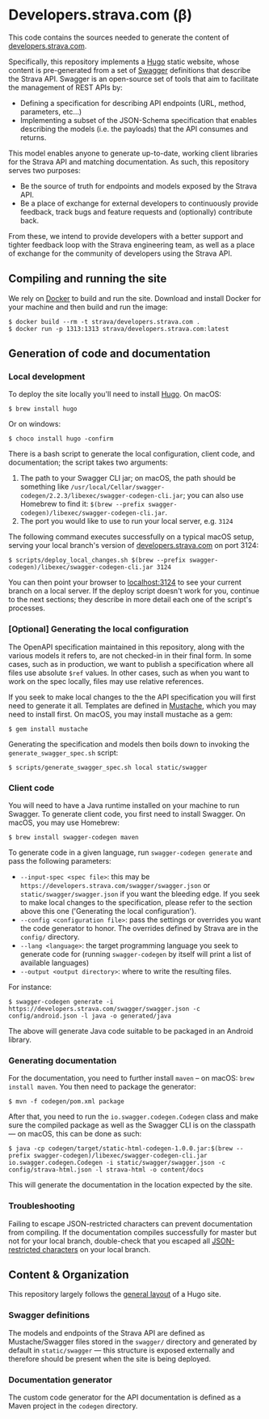 # Developers.strava.com (β)

This code contains the sources needed to generate the content of [developers.strava.com](https://developers.strava.com).

Specifically, this repository implements a [Hugo](https://gohugo.io) static website, whose content is pre-generated from a set of [Swagger](swagger.io) definitions that describe the Strava API. Swagger is an open-source set of tools that aim to facilitate the management of REST APIs by:

- Defining a specification for describing API endpoints (URL, method, parameters, etc…)
- Implementing a subset of the JSON-Schema specification that enables describing the models (i.e.
  the payloads) that the API consumes and returns.

This model enables anyone to generate up-to-date, working client libraries for the Strava API and matching documentation. As such, this repository serves two purposes:

- Be the source of truth for endpoints and models exposed by the Strava API.
- Be a place of exchange for external developers to continuously provide feedback, track bugs and
feature requests and (optionally) contribute back.

From these, we intend to provide developers with a better support and tighter feedback loop with the Strava engineering team, as well as a place of exchange for the community of developers using the Strava API.

## Compiling and running the site

We rely on [Docker](https://www.docker.com/) to build and run the site. Download and install Docker for your machine and then build and run the image:

    $ docker build --rm -t strava/developers.strava.com .
    $ docker run -p 1313:1313 strava/developers.strava.com:latest

## Generation of code and documentation

### Local development

To deploy the site locally you'll need to install [Hugo](https://gohugo.io/). On macOS:

    $ brew install hugo
    
Or on windows:

    $ choco install hugo -confirm

There is a bash script to generate the local configuration, client code, and documentation; the script takes two arguments:

1. The path to your Swagger CLI jar; on macOS, the path should be something like `/usr/local/Cellar/swagger-codegen/2.2.3/libexec/swagger-codegen-cli.jar`; you can also use Homebrew to find it: `$(brew --prefix swagger-codegen)/libexec/swagger-codegen-cli.jar`. 
2. The port you would like to use to run your local server, e.g. `3124`

The following command executes successfully on a typical macOS setup, serving your local branch's version of [developers.strava.com](https://developers.strava.com) on port 3124:

    $ scripts/deploy_local_changes.sh $(brew --prefix swagger-codegen)/libexec/swagger-codegen-cli.jar 3124
    
You can then point your browser to [localhost:3124](localhost:3124) to see your current branch on a local server. If the deploy script doesn't work for you, continue to the next sections; they describe in more detail each one of the script's processes. 

### [Optional] Generating the local configuration

The OpenAPI specification maintained in this repository, along with the various models it refers to, are not checked-in in their final form. In some cases, such as in production, we want to publish a specification where all files use absolute `$ref` values. In other cases, such as when you want to work on the spec locally, files may use relative references.

If you seek to make local changes to the the API specification you will first need to generate it all. Templates are defined in [Mustache](https://mustache.github.io/), which you may need to install first. On macOS, you may install mustache as a gem:

    $ gem install mustache

Generating the specification and models then boils down to invoking the `generate_swagger_spec.sh` script:

    $ scripts/generate_swagger_spec.sh local static/swagger

### Client code

You will need to have a Java runtime installed on your machine to run Swagger. To generate client code, you first need to install Swagger. On macOS, you may use Homebrew:

    $ brew install swagger-codegen maven

To generate code in a given language, run `swagger-codegen generate` and pass the following
parameters:

- `--input-spec <spec file>`: this may be `https://developers.strava.com/swagger/swagger.json` or `static/swagger/swagger.json` if you want the bleeding edge. If you seek to make local changes to the specification, please refer to the section above this one ('Generating the local configuration').
- `--config <configuration file>`: pass the settings or overrides you want the code generator to honor. The overrides defined by Strava are in the `config/` directory.
- `--lang <language>`: the target programming language you seek to generate code for (running `swagger-codegen` by itself will print a list of available languages)
- `--output <output directory>`: where to write the resulting files.

For instance:

    $ swagger-codegen generate -i https://developers.strava.com/swagger/swagger.json -c config/android.json -l java -o generated/java

The above will generate Java code suitable to be packaged in an Android library.

### Generating documentation

For the documentation, you need to further install `maven` – on macOS: `brew install maven`. You then need to package the generator:

    $ mvn -f codegen/pom.xml package

After that, you need to run the `io.swagger.codegen.Codegen` class and make sure the compiled package as well as the Swagger CLI is on the classpath — on macOS, this can be done as such:

    $ java -cp codegen/target/static-html-codegen-1.0.0.jar:$(brew --prefix swagger-codegen)/libexec/swagger-codegen-cli.jar io.swagger.codegen.Codegen -i static/swagger/swagger.json -c config/strava-html.json -l strava-html -o content/docs

This will generate the documentation in the location expected by the site.

### Troubleshooting

Failing to escape JSON-restricted characters can prevent documentation from compiling. If the documentation compiles successfully for master but not for your local branch, double-check that you escaped all [JSON-restricted characters](http://www.json.org/) on your local branch.

## Content & Organization

This repository largely follows the [general layout](https://gohugo.io/overview/source-directory/) of a Hugo site.

### Swagger definitions

The models and endpoints of the Strava API are defined as Mustache/Swagger files stored in the `swagger/` directory and generated by default in `static/swagger` — this structure is exposed externally and therefore should be present when the site is being deployed.

### Documentation generator

The custom code generator for the API documentation is defined as a Maven project in the `codegen` directory.
